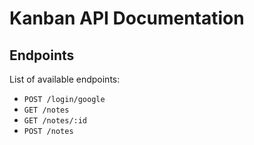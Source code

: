 # Kanban API Documentation

## Endpoints
List of available endpoints:
- `POST /login/google`
- `GET /notes`
- `GET /notes/:id`
- `POST /notes`


